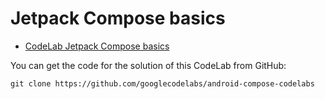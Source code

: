 # Jetpack Compose basics
* [CodeLab Jetpack Compose basics](https://developer.android.com/codelabs/jetpack-compose-basics)

You can get the code for the solution of this CodeLab from GitHub:
```
git clone https://github.com/googlecodelabs/android-compose-codelabs
```